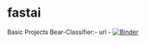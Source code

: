 # fastai
Basic Projects
Bear-Classifier:-
url - 
[![Binder](https://mybinder.org/badge_logo.svg)](https://mybinder.org/v2/gh/AYUSH-TRIPATHI786/fastai/tree/main/bear_classifier/HEAD?urlpath=%2Fvoila%2Frender%2Fbear_classifier.ipynb)
